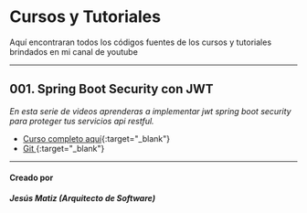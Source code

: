 # Cursos y Tutoriales

Aquí encontraran todos los códigos fuentes de los cursos y tutoriales brindados en mi canal de youtube

___
## 001. Spring Boot Security con JWT

_En esta serie de videos aprenderas a implementar jwt spring boot security para proteger tus servicios api restful._

* [Curso completo aquí](https://www.youtube.com/watch?v=dZy4YJiA3WQ&list=PLRHPC9shBXl2xqm21wdeAMHVrVuHjkhcv){:target="_blank"}
* [Git ](https://github.com/jesusmatiz/Spring-Boot-Security-con-JWT){:target="_blank"}


___
#### Creado por
  
  ***Jesús Matiz (Arquitecto de Software)***

